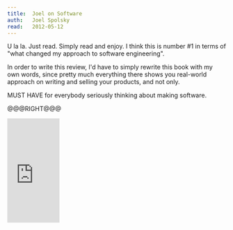 ```yaml
---
title:	Joel on Software
auth:	Joel Spolsky
read:	2012-05-12
---
```





U la la. Just read. Simply read and enjoy. I think this is number #1 in
terms of "what changed my approach to software engineering".

In order to write this review, I'd have to simply rewrite this book with my
own words, since pretty much everything there shows you real-world approach
on writing and selling your products, and not only.

MUST HAVE for everybody seriously thinking about making software.

@@@RIGHT@@@

<iframe src="http://rcm.amazon.com/e/cm?lt1=_blank&bc1=FFFFFF&IS2=1&npa=1&bg1=FFFFFF&fc1=000000&lc1=FF0000&t=wojcadamkoszh-20&o=1&p=8&l=as4&m=amazon&f=ifr&ref=ss_til&asins=1590593898" style="width:120px;height:240px;" scrolling="no" marginwidth="0" marginheight="0" frameborder="0"></iframe>
